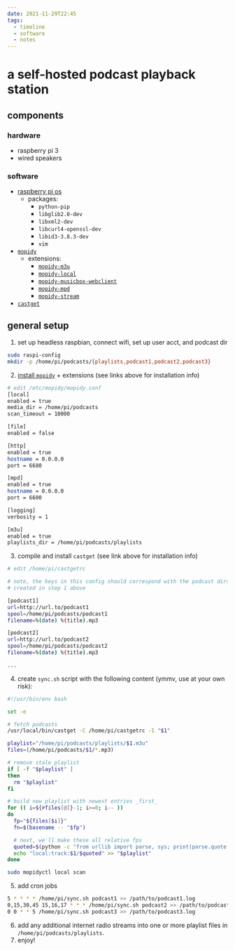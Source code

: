 ```yaml
---
date: 2021-11-29T22:45
tags:
  - timeline
  - software
  - notes
---
```


# a self-hosted podcast playback station

## components

### hardware

- raspberry pi 3
- wired speakers

### software

- [raspberry pi os](https://www.raspberrypi.com/software/)
  - packages:
    - `python-pip`
    - `libglib2.0-dev`
    - `libxml2-dev`
    - `libcurl4-openssl-dev`
    - `libid3-3.8.3-dev`
    - `vim`
- [`mopidy`](https://mopidy.com/)
  - extensions:
    - [`mopidy-m3u`](https://docs.mopidy.com/en/latest/ext/m3u/)
    - [`mopidy-local`](https://github.com/mopidy/mopidy-local)
    - [`mopidy-musicbox-webclient`](https://github.com/pimusicbox/mopidy-musicbox-webclient)
    - [`mopidy-mpd`](https://github.com/mopidy/mopidy-mpd)
    - [`mopidy-stream`](https://docs.mopidy.com/en/latest/ext/stream/)
- [`castget`](https://castget.johndal.com/)

## general setup

1. set up headless raspbian, connect wifi, set up user acct, and podcast dir
```bash
sudo raspi-config
mkdir -p /home/pi/podcasts/{playlists,podcast1,podcast2,podcast3}
```
2. [install `mopidy`](https://docs.mopidy.com/en/latest/installation/debian/) +
   extensions (see links above for installation info)
```bash
# edit /etc/mopidy/mopidy.conf
[local]
enabled = true
media_dir = /home/pi/podcasts
scan_timeout = 10000

[file]
enabled = false

[http]
enabled = true
hostname = 0.0.0.0
port = 6680

[mpd]
enabled = true
hostname = 0.0.0.0
port = 6600

[logging]
verbosity = 1

[m3u]
enabled = true
playlists_dir = /home/pi/podcasts/playlists
```
3. compile and install `castget` (see link above for installation info)
```bash
# edit /home/pi/castgetrc

# note, the keys in this config should correspond with the podcast dirs
# created in step 1 above

[podcast1]
url=http://url.to/podcast1
spool=/home/pi/podcasts/podcast1
filename=%(date) %(title).mp3

[podcast2]
url=http://url.to/podcast2
spool=/home/pi/podcasts/podcast2
filename=%(date) %(title).mp3

...
```
4. create `sync.sh` script with the following content (ymmv, use at your own
   risk):
```bash
#!/usr/bin/env bash

set -e

# fetch podcasts
/usr/local/bin/castget -C /home/pi/castgetrc -1 "$1"

playlist="/home/pi/podcasts/playlists/$1.m3u"
files=(/home/pi/podcasts/$1/*.mp3)

# remove stale playlist
if [ -f "$playlist" ]
then
  rm "$playlist"
fi

# build new playlist with newest entries _first_
for (( i=${#files[@]}-1; i>=0; i-- ))
do
  fp="${files[$i]}"
  fn=$(basename -- "$fp")

  # next, we'll make these all relative fps
  quoted=$(python -c "from urllib import parse, sys; print(parse.quote(sys.argv[1]))" "$fn")
  echo "local:track:$1/$quoted" >> "$playlist"
done

sudo mopidyctl local scan
```
5. add cron jobs
```bash
5 * * * * /home/pi/sync.sh podcast1 >> /path/to/podcast1.log
0,15,30,45 15,16,17 * * * /home/pi/sync.sh podcast2 >> /path/to/podcast2.log
0 0 * * 5 /home/pi/sync.sh podcast3 >> /path/to/podcast3.log
```
6. add any additional internet radio streams into one or more playlist files
   in `/home/pi/podcasts/playlists`.
7. enjoy!
